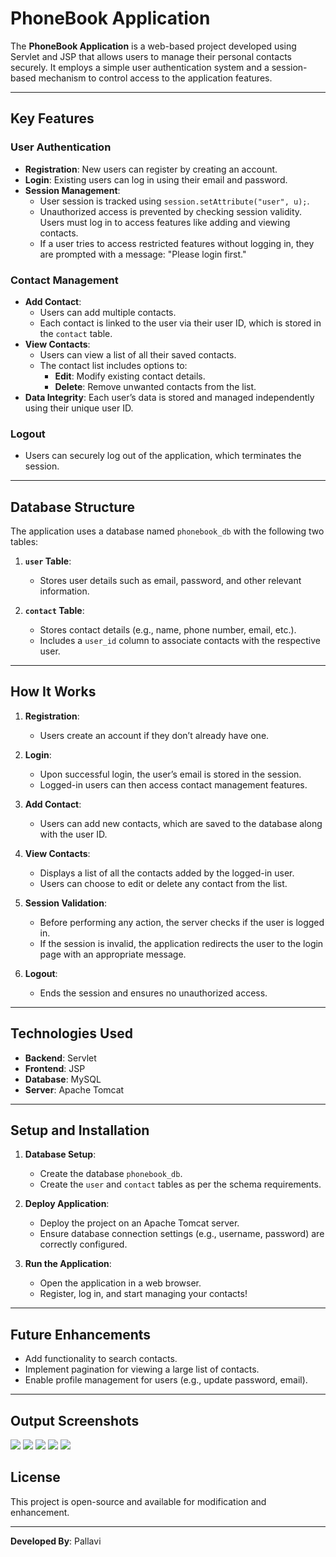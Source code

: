 
# PhoneBook Application

The **PhoneBook Application** is a web-based project developed using Servlet and JSP that allows users to manage their personal contacts securely. It employs a simple user authentication system and a session-based mechanism to control access to the application features.

---

## Key Features

### User Authentication
- **Registration**: New users can register by creating an account.
- **Login**: Existing users can log in using their email and password.
- **Session Management**: 
  - User session is tracked using `session.setAttribute("user", u);`.
  - Unauthorized access is prevented by checking session validity. Users must log in to access features like adding and viewing contacts.
  - If a user tries to access restricted features without logging in, they are prompted with a message: "Please login first."

### Contact Management
- **Add Contact**: 
  - Users can add multiple contacts.
  - Each contact is linked to the user via their user ID, which is stored in the `contact` table.
- **View Contacts**:
  - Users can view a list of all their saved contacts.
  - The contact list includes options to:
    - **Edit**: Modify existing contact details.
    - **Delete**: Remove unwanted contacts from the list.
- **Data Integrity**: Each user’s data is stored and managed independently using their unique user ID.

### Logout
- Users can securely log out of the application, which terminates the session.

---

## Database Structure

The application uses a database named `phonebook_db` with the following two tables:

1. **`user` Table**:
   - Stores user details such as email, password, and other relevant information.

2. **`contact` Table**:
   - Stores contact details (e.g., name, phone number, email, etc.).
   - Includes a `user_id` column to associate contacts with the respective user.

---

## How It Works

1. **Registration**:
   - Users create an account if they don’t already have one.

2. **Login**:
   - Upon successful login, the user’s email is stored in the session.
   - Logged-in users can then access contact management features.

3. **Add Contact**:
   - Users can add new contacts, which are saved to the database along with the user ID.

4. **View Contacts**:
   - Displays a list of all the contacts added by the logged-in user.
   - Users can choose to edit or delete any contact from the list.

5. **Session Validation**:
   - Before performing any action, the server checks if the user is logged in.
   - If the session is invalid, the application redirects the user to the login page with an appropriate message.

6. **Logout**:
   - Ends the session and ensures no unauthorized access.

---

## Technologies Used

- **Backend**: Servlet
- **Frontend**: JSP
- **Database**: MySQL
- **Server**: Apache Tomcat

---

## Setup and Installation

1. **Database Setup**:
   - Create the database `phonebook_db`.
   - Create the `user` and `contact` tables as per the schema requirements.

2. **Deploy Application**:
   - Deploy the project on an Apache Tomcat server.
   - Ensure database connection settings (e.g., username, password) are correctly configured.

3. **Run the Application**:
   - Open the application in a web browser.
   - Register, log in, and start managing your contacts!

---

## Future Enhancements

- Add functionality to search contacts.
- Implement pagination for viewing a large list of contacts.
- Enable profile management for users (e.g., update password, email).

---

## Output Screenshots

<img src="https://github.com/ArcherInfotechInhouseTraining/Java-Training-Batch1/blob/main/Pallavi/Advance_Java/practicle/jsp/phonebook_jspProject/output/addContact.png">

<img src="https://github.com/ArcherInfotechInhouseTraining/Java-Training-Batch1/blob/main/Pallavi/Advance_Java/practicle/jsp/phonebook_jspProject/output/homePage.png">

<img src="https://github.com/ArcherInfotechInhouseTraining/Java-Training-Batch1/blob/main/Pallavi/Advance_Java/practicle/jsp/phonebook_jspProject/output/login.png">

<img src="https://github.com/ArcherInfotechInhouseTraining/Java-Training-Batch1/blob/main/Pallavi/Advance_Java/practicle/jsp/phonebook_jspProject/output/register.png">

<img src="https://github.com/ArcherInfotechInhouseTraining/Java-Training-Batch1/blob/main/Pallavi/Advance_Java/practicle/jsp/phonebook_jspProject/output/viewContact.png">

## License

This project is open-source and available for modification and enhancement.

---

**Developed By**: Pallavi
